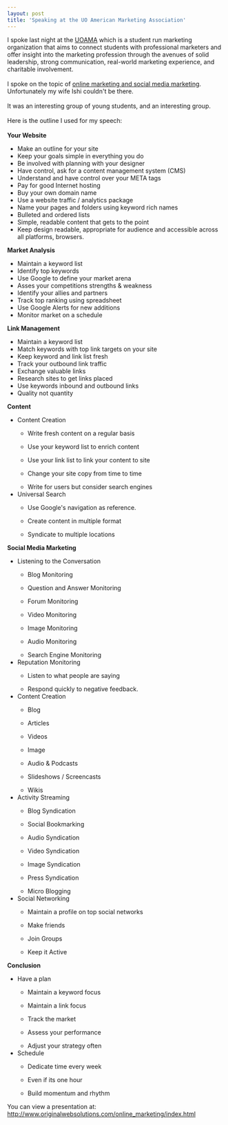 ```yaml
---
layout: post
title: 'Speaking at the UO American Marketing Association'
---
```

I spoke last night at the <a href="http://ama.uoregon.edu/">UOAMA</a> which is a student run marketing organization that aims to connect students with professional marketers and offer insight into the marketing profession through the avenues of solid leadership, strong communication, real-world marketing experience, and charitable involvement.<br /><br />I spoke on the topic of <a href="http://www.socialmediasquad.com/">online marketing and social media marketing</a>.  Unfortunately my wife Ishi couldn't be there.<br /><br />It was an interesting group of young students, and an interesting group.<br /><br />Here is the outline I used for my speech:<br /><br /><span style="font-weight: bold;">Your Website</span><br /><ul class="mainlist"><li>Make an outline for your site</li><li>Keep your goals simple in everything you do</li><li>Be involved with planning with your designer</li><li>Have control, ask for a content management system (CMS)</li><li>Understand and have control over your META tags</li><li>Pay for good Internet hosting</li><li>Buy your own domain name</li><li>Use a website traffic / analytics package</li><li>Name your pages and folders using keyword rich names</li><li>Bulleted and ordered lists</li><li>Simple, readable content that gets to the point</li><li>Keep design readable, appropriate for audience and accessible across all platforms, browsers.<br /></li></ul><span style="font-weight: bold;">Market Analysis</span><br /><ul class="mainlist"><li>Maintain a keyword list</li><li>Identify top keywords</li><li>Use Google to define your market arena</li><li>Asses your competitions strengths &amp; weakness</li><li>Identify your allies and partners</li><li>Track top ranking using spreadsheet</li><li>Use Google Alerts for new additions</li><li>Monitor market on a schedule<br /></li></ul><span style="font-weight: bold;">Link Management</span><br /><ul class="mainlist"><li>Maintain a keyword list</li><li>Match keywords with top link targets on your site</li><li>Keep keyword and link list fresh</li><li>Track your outbound link traffic</li><li>Exchange valuable links</li><li>Research sites to get links placed</li><li>Use keywords inbound and outbound links</li><li>Quality not quantity<br /></li></ul><span style="font-weight: bold;">Content<br /></span><ul class="mainlist"><li>Content Creation</li><ul class="mainlist"><li>Write fresh content on a regular basis</li></ul><ul class="mainlist"><li>Use your keyword list to enrich content</li></ul><ul class="mainlist"><li>Use your link list to link your content to site</li></ul><ul class="mainlist"><li>Change your site copy from time to time</li></ul><ul class="mainlist"><li>Write for users but consider search engines</li></ul><li>Universal Search</li><ul class="mainlist"><li>Use Google's navigation as reference.</li></ul><ul class="mainlist"><li>Create content in multiple format</li></ul><ul class="mainlist"><li>Syndicate to multiple locations<br /></li></ul></ul> <span style="font-weight: bold;">Social Media Marketing</span><br /><ul class="mainlist"><li>Listening to the Conversation</li><ul class="mainlist"><li>Blog Monitoring </li></ul><ul class="mainlist"><li>Question and Answer Monitoring </li></ul><ul class="mainlist"><li>Forum Monitoring </li></ul><ul class="mainlist"><li>Video Monitoring</li></ul><ul class="mainlist"><li>Image Monitoring</li></ul><ul class="mainlist"><li>Audio Monitoring</li></ul><ul class="mainlist"><li>Search Engine Monitoring </li></ul><li>Reputation Monitoring</li><ul class="mainlist"><li>Listen to what people are saying</li></ul><ul class="mainlist"><li>Respond quickly to negative feedback.</li></ul><li>Content Creation</li><ul class="mainlist"><li>Blog</li></ul><ul class="mainlist"><li>Articles</li></ul><ul class="mainlist"><li>Videos</li></ul><ul class="mainlist"><li>Image</li></ul><ul class="mainlist"><li>Audio &amp; Podcasts</li></ul><ul class="mainlist"><li>Slideshows / Screencasts</li></ul><ul class="mainlist"><li>Wikis </li></ul><li>Activity Streaming</li><ul class="mainlist"><li>Blog Syndication</li></ul><ul class="mainlist"><li>Social Bookmarking</li></ul><ul class="mainlist"><li>Audio Syndication</li></ul><ul class="mainlist"><li>Video Syndication</li></ul><ul class="mainlist"><li>Image Syndication</li></ul><ul class="mainlist"><li>Press Syndication</li></ul><ul class="mainlist"><li>Micro Blogging</li></ul><li>Social Networking</li><ul class="mainlist"><li>Maintain a profile on top social networks</li></ul><ul class="mainlist"><li>Make friends</li></ul><ul class="mainlist"><li>Join Groups</li></ul><ul class="mainlist"><li>Keep it Active<br /></li></ul></ul><span style="font-weight: bold;">Conclusion</span><br /><ul class="mainlist"><li>Have a plan</li><ul class="mainlist"><li>Maintain a keyword focus</li></ul><ul class="mainlist"><li>Maintain a link focus</li></ul><ul class="mainlist"><li>Track the market</li></ul><ul class="mainlist"><li>Assess your performance</li></ul><ul class="mainlist"><li>Adjust your strategy often</li></ul><li>Schedule</li><ul class="mainlist"><li>Dedicate time every week</li></ul><ul class="mainlist"><li>Even if its one hour</li></ul><ul class="mainlist"><li>Build momentum and rhythm<br /></li></ul></ul>You can view a presentation at: http://www.originalwebsolutions.com/online_marketing/index.html